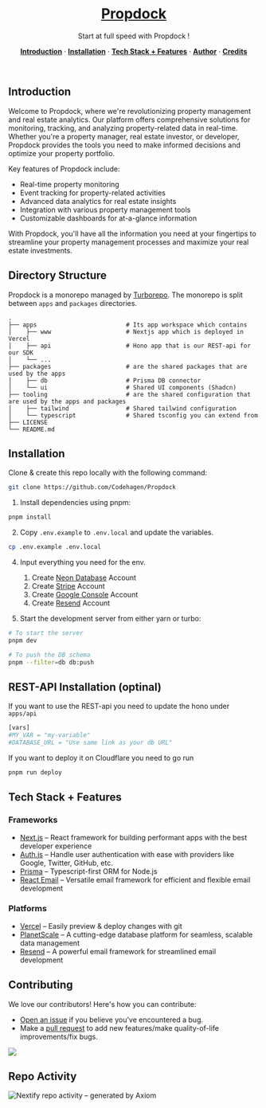<a href="https://github.com/Codehagen/Propdock">
  <!-- <img alt="Propdock" src="public/og.jpg"> -->
  <h1 align="center">Propdock</h1>
</a>

<p align="center">
  Start at full speed with Propdock !
</p>

<p align="center">
  <a href="#introduction"><strong>Introduction</strong></a> ·
  <a href="#installation"><strong>Installation</strong></a> ·
  <a href="#tech-stack--features"><strong>Tech Stack + Features</strong></a> ·
  <a href="#author"><strong>Author</strong></a> ·
  <a href="#credits"><strong>Credits</strong></a>
</p>
<br/>

## Introduction

Welcome to Propdock, where we're revolutionizing property management and real estate analytics. Our platform offers comprehensive solutions for monitoring, tracking, and analyzing property-related data in real-time. Whether you're a property manager, real estate investor, or developer, Propdock provides the tools you need to make informed decisions and optimize your property portfolio.

Key features of Propdock include:

- Real-time property monitoring
- Event tracking for property-related activities
- Advanced data analytics for real estate insights
- Integration with various property management tools
- Customizable dashboards for at-a-glance information

With Propdock, you'll have all the information you need at your fingertips to streamline your property management processes and maximize your real estate investments.

## Directory Structure

Propdock is a monorepo managed by [Turborepo](https://turbo.build/repo). The monorepo is split between `apps` and `packages` directories.

    .
    ├── apps                         # Its app workspace which contains
    │    ├── www                     # Nextjs app which is deployed in Vercel
    │    ├── api                     # Hono app that is our REST-api for our SDK
    │    └── ...
    ├── packages                     # are the shared packages that are used by the apps 
    │    ├── db                      # Prisma DB connector
    │    └── ui                      # Shared UI components (Shadcn)
    ├── tooling                      # are the shared configuration that are used by the apps and packages
    │    ├── tailwind                # Shared tailwind configuration
    │    └── typescript              # Shared tsconfig you can extend from
    ├── LICENSE
    └── README.md

## Installation

Clone & create this repo locally with the following command:

```bash
git clone https://github.com/Codehagen/Propdock
```

1. Install dependencies using pnpm:

```sh
pnpm install
```

2. Copy `.env.example` to `.env.local` and update the variables.

```sh
cp .env.example .env.local
```

4. Input everything you need for the env.

   1. Create [Neon Database](https://neon.tech/) Account
   2. Create [Stripe](https://stripe.com) Account
   3. Create [Google Console](https://console.cloud.google.com/) Account
   4. Create [Resend](https://resend.com/) Account

5. Start the development server from either yarn or turbo:

```sh
# To start the server
pnpm dev

# To push the DB schema
pnpm --filter=db db:push
```

## REST-API Installation (optinal)

If you want to use the REST-api you need to update the hono under `apps/api`

```bash
[vars]
#MY_VAR = "my-variable"
#DATABASE_URL = "Use same link as your db URL"
```

If you want to deploy it on Cloudflare you need to go run

```bash
pnpm run deploy
```

## Tech Stack + Features

### Frameworks

- [Next.js](https://nextjs.org/) – React framework for building performant apps with the best developer experience
- [Auth.js](https://authjs.dev/) – Handle user authentication with ease with providers like Google, Twitter, GitHub, etc.
- [Prisma](https://www.prisma.io/) – Typescript-first ORM for Node.js
- [React Email](https://react.email/) – Versatile email framework for efficient and flexible email development

### Platforms

- [Vercel](https://vercel.com/) – Easily preview & deploy changes with git
- [PlanetScale](https://planetscale.com/) – A cutting-edge database platform for seamless, scalable data management
- [Resend](https://resend.com/) – A powerful email framework for streamlined email development

## Contributing

We love our contributors! Here's how you can contribute:

- [Open an issue](https://github.com/Codehagen/Propdock/issues) if you believe you've encountered a bug.
- Make a [pull request](https://github.com/Codehagen/Propdock/pull) to add new features/make quality-of-life improvements/fix bugs.

<a href="https://github.com/codehagen/propdock/graphs/contributors">
  <img src="https://contrib.rocks/image?repo=codehagen/propdock" />
</a>

## Repo Activity

![Nextify repo activity – generated by Axiom](https://repobeats.axiom.co/api/embed/af6b76113d720e3fbc877398cd92809fd99e3121.svg "Repobeats analytics image")
